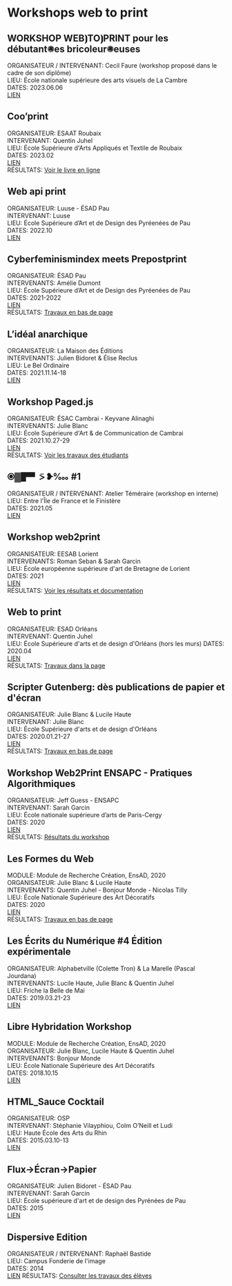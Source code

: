 # Workshops web to print 

## WORKSHOP WEB⦘TO⦘PRINT pour les débutant✺es bricoleur✺euses  
ORGANISATEUR / INTERVENANT: Cecil Faure (workshop proposé dans le cadre de son diplôme)    
LIEU: École nationale supérieure des arts visuels de La Cambre   
DATES: 2023.06.06   
[LIEN](https://faure-cecile.xyz/index-workshop.html)   

## Coo’print  
ORGANISATEUR: ESAAT Roubaix   
INTERVENANT: Quentin Juhel   
LIEU: École Supérieure d'Arts Appliqués et Textile de Roubaix     
DATES: 2023.02   
[LIEN](https://workshops.juhel-quentin.fr/esaat_roubaix/site/)  
RÉSULTATS: [Voir le livre en ligne](https://workshops.juhel-quentin.fr/esaat_roubaix/Pad2print/)  

## Web api print
ORGANISATEUR: Luuse - ÉSAD Pau       
INTERVENANT: Luuse      
LIEU: École Supérieure d’Art et de Design des Pyréenées de Pau  
DATES: 2022.10  
[LIEN](https://esad-pau-web-api-print.luuse.fun/)  

## Cyberfeminismindex meets Prepostprint  
ORGANISATEUR: ÉSAD Pau     
INTERVENANTS: Amélie Dumont   
LIEU: École Supérieure d’Art et de Design des Pyréenées de Pau    
DATES: 2021-2022    
[LIEN](https://ateliers.esad-pyrenees.fr/web/archives/2021-2022/web2print/index.html)  
RÉSULTATS: [Travaux en bas de page](https://ateliers.esad-pyrenees.fr/web/archives/2021-2022/web2print/index.html)  

## L’idéal anarchique  
ORGANISATEUR: La Maison des Éditions   
INTERVENANTS: Julien Bidoret & Élise Reclus   
LIEU: Le Bel Ordinaire     
DATES: 2021.11.14-18     
[LIEN](https://maisondeseditions.fr/ideal/)  

## Workshop Paged.js  
ORGANISATEUR: ÉSAC Cambrai - Keyvane Alinaghi   
INTERVENANTS: Julie Blanc   
LIEU: École Supérieure d'Art & de Communication de Cambrai     
DATES: 2021.10.27-29  
[LIEN](https://workshops.julie-blanc.fr/2021-esac-cambrai/)  
RÉSULTATS: [Voir les travaux des étudiants](https://workshops.julie-blanc.fr/2021-esac-cambrai/)  

## ⦿▓▛▝⍩ ❥‱ #1  
ORGANISATEUR / INTERVENANT: Atelier Téméraire (workshop en interne)    
LIEU: Entre l'Île de France et le Finistère     
DATES: 2021.05  
[LIEN](https://ateliertemeraireshop.bigcartel.com/product/1)  

## Workshop web2print  
ORGANISATEUR: EESAB Lorient     
INTERVENANTS: Roman Seban & Sarah Garcin      
LIEU: École européenne supérieure d'art de Bretagne de Lorient     
DATES: 2021  
[LIEN](https://sarahgarcin.com/projets/workshop-web2print-eesab-lorient)  
RÉSULTATS: [Voir les résultats et documentation](https://sarahgarcin.com/workshops/prepostprint-lorient/)  

## Web to print  
ORGANISATEUR: ESAD Orléans      
INTERVENANT: Quentin Juhel     
LIEU: École Supérieure d'arts et de design d'Orléans (hors les murs)
DATES: 2020.04  
[LIEN](https://workshops.juhel-quentin.fr/orleans/)  
RÉSULTATS: [Travaux dans la page](https://workshops.juhel-quentin.fr/orleans/)  

## Scripter Gutenberg: dès publications de papier et d'écran  
ORGANISATEUR: Julie Blanc & Lucile Haute          
INTERVENANT: Julie Blanc      
LIEU: École Supérieure d'arts et de design d'Orléans  
DATES: 2020.01.21-27  
[LIEN](https://workshops.julie-blanc.fr/2020-esad-orleans/)  
RÉSULTATS: [Travaux en bas de page](https://workshops.julie-blanc.fr/2020-esad-orleans/)  

## Workshop Web2Print ENSAPC - Pratiques Algorithmiques
ORGANISATEUR: Jeff Guess - ENSAPC        
INTERVENANT: Sarah Garcin      
LIEU: École nationale supérieure d’arts de Paris-Cergy  
DATES: 2020   
[LIEN](https://sarahgarcin.com/projets/workshop-web2print-cergy-pratiques-algorithmiques)  
RÉSULTATS: [Résultats du workshop](https://pratiquesalgorithmiques.github.io/Workshop_Sarah_Garcin_nov20/)  

## Les Formes du Web  
MODULE: Module de Recherche Création, EnsAD, 2020   
ORGANISATEUR: Julie Blanc & Lucile Haute     
INTERVENANTS: Quentin Juhel - Bonjour Monde - Nicolas Tilly   
LIEU: École Nationale Supérieure des Art Décoratifs       
DATES: 2020    
[LIEN](https://workshops.julie-blanc.fr/2020-mrc-ensad/)  
RÉSULTATS: [Travaux en bas de page](https://workshops.julie-blanc.fr/2020-mrc-ensad/)  

## Les Écrits du Numérique #4 Édition expérimentale  
ORGANISATEUR: Alphabetville (Colette Tron) & La Marelle (Pascal Jourdana)   
INTERVENANTS: Lucile Haute, Julie Blanc & Quentin Juhel     
LIEU: Friche la Belle de Mai     
DATES: 2019.03.21-23   
[LIEN](https://projekt.unimes.fr/les-ecrits-du-numerique-4-edition-experimentale/)  

## Libre Hybridation Workshop  
MODULE: Module de Recherche Création, EnsAD, 2020   
ORGANISATEUR: Julie Blanc, Lucile Haute & Quentin Juhel   
INTERVENANTS: Bonjour Monde   
LIEU: École Nationale Supérieure des Art Décoratifs     
DATES: 2018.10.15  
[LIEN](https://gitlab.com/bonjour-monde/projects/ensad-mrc-hybridation)  

## HTML_Sauce Cocktail  
ORGANISATEUR: OSP  
INTERVENANT: Stéphanie Vilayphiou, Colm O’Neill et Ludi   
LIEU: Haute École des Arts du Rhin     
DATES: 2015.03.10-13   
[LIEN](https://github.com/HEAR/HTML_sauce-cocktail-workshop-OSP)  

## Flux->Écran->Papier  
ORGANISATEUR: Julien Bidoret - ÉSAD Pau     
INTERVENANT: Sarah Garcin     
LIEU: École supérieure d'art et de design des Pyrénées de Pau     
DATES: 2015    
[LIEN](https://sarahgarcin.com/projets/flux-ecran-papier)

## Dispersive Edition  
ORGANISATEUR / INTERVENANT: Raphaël Bastide   
LIEU: Campus Fonderie de l'image     
DATES: 2014   
[LIEN](https://raphaelbastide.com/workshops/dispersive/)
RÉSULTATS: [Consulter les travaux des élèves](https://raphaelbastide.com/workshops/dispersive/)  
